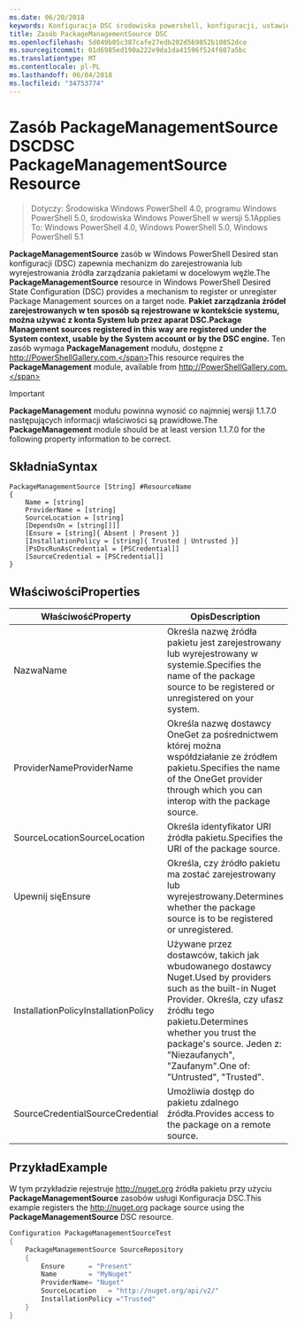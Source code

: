 ```yaml
---
ms.date: 06/20/2018
keywords: Konfiguracja DSC środowiska powershell, konfiguracji, ustawienia
title: Zasób PackageManagementSource DSC
ms.openlocfilehash: 5d049b05c387cafe27edb202d569852b10852dce
ms.sourcegitcommit: 01d6985ed190a222e9da1da41596f524f607a5bc
ms.translationtype: MT
ms.contentlocale: pl-PL
ms.lasthandoff: 06/04/2018
ms.locfileid: "34753774"
---
```

# <a name="dsc-packagemanagementsource-resource"></a><span data-ttu-id="bd247-103">Zasób PackageManagementSource DSC</span><span class="sxs-lookup"><span data-stu-id="bd247-103">DSC PackageManagementSource Resource</span></span>

> <span data-ttu-id="bd247-104">Dotyczy: Środowiska Windows PowerShell 4.0, programu Windows PowerShell 5.0, środowiska Windows PowerShell w wersji 5.1</span><span class="sxs-lookup"><span data-stu-id="bd247-104">Applies To: Windows PowerShell 4.0, Windows PowerShell 5.0, Windows PowerShell 5.1</span></span>

<span data-ttu-id="bd247-105">**PackageManagementSource** zasób w Windows PowerShell Desired stan konfiguracji (DSC) zapewnia mechanizm do zarejestrowania lub wyrejestrowania źródła zarządzania pakietami w docelowym węźle.</span><span class="sxs-lookup"><span data-stu-id="bd247-105">The **PackageManagementSource** resource in Windows PowerShell Desired State Configuration (DSC) provides a mechanism to register or unregister Package Management sources on a target node.</span></span> <span data-ttu-id="bd247-106">**Pakiet zarządzania źródeł zarejestrowanych w ten sposób są rejestrowane w kontekście systemu, można używać z konta System lub przez aparat DSC.**</span><span class="sxs-lookup"><span data-stu-id="bd247-106">**Package Management sources registered in this way are registered under the System context, usable by the System account or by the DSC engine.**</span></span> <span data-ttu-id="bd247-107">Ten zasób wymaga **PackageManagement** modułu, dostępne z http://PowerShellGallery.com.</span><span class="sxs-lookup"><span data-stu-id="bd247-107">This resource requires the **PackageManagement** module, available from http://PowerShellGallery.com.</span></span>

> [!IMPORTANT]
> <span data-ttu-id="bd247-108">**PackageManagement** modułu powinna wynosić co najmniej wersji 1.1.7.0 następujących informacji właściwości są prawidłowe.</span><span class="sxs-lookup"><span data-stu-id="bd247-108">The **PackageManagement** module should be at least version 1.1.7.0 for the following property information to be correct.</span></span>

## <a name="syntax"></a><span data-ttu-id="bd247-109">Składnia</span><span class="sxs-lookup"><span data-stu-id="bd247-109">Syntax</span></span>

```
PackageManagementSource [String] #ResourceName
{
    Name = [string]
    ProviderName = [string]
    SourceLocation = [string]
    [DependsOn = [string[]]]
    [Ensure = [string]{ Absent | Present }]
    [InstallationPolicy = [string]{ Trusted | Untrusted }]
    [PsDscRunAsCredential = [PSCredential]]
    [SourceCredential = [PSCredential]]
}
```

## <a name="properties"></a><span data-ttu-id="bd247-110">Właściwości</span><span class="sxs-lookup"><span data-stu-id="bd247-110">Properties</span></span>

|  <span data-ttu-id="bd247-111">Właściwość</span><span class="sxs-lookup"><span data-stu-id="bd247-111">Property</span></span>  |  <span data-ttu-id="bd247-112">Opis</span><span class="sxs-lookup"><span data-stu-id="bd247-112">Description</span></span>   |
|---|---|
| <span data-ttu-id="bd247-113">Nazwa</span><span class="sxs-lookup"><span data-stu-id="bd247-113">Name</span></span>| <span data-ttu-id="bd247-114">Określa nazwę źródła pakietu jest zarejestrowany lub wyrejestrowany w systemie.</span><span class="sxs-lookup"><span data-stu-id="bd247-114">Specifies the name of the package source to be registered or unregistered on your system.</span></span>|
| <span data-ttu-id="bd247-115">ProviderName</span><span class="sxs-lookup"><span data-stu-id="bd247-115">ProviderName</span></span>| <span data-ttu-id="bd247-116">Określa nazwę dostawcy OneGet za pośrednictwem której można współdziałanie ze źródłem pakietu.</span><span class="sxs-lookup"><span data-stu-id="bd247-116">Specifies the name of the OneGet provider through which you can interop with the package source.</span></span>|
| <span data-ttu-id="bd247-117">SourceLocation</span><span class="sxs-lookup"><span data-stu-id="bd247-117">SourceLocation</span></span>| <span data-ttu-id="bd247-118">Określa identyfikator URI źródła pakietu.</span><span class="sxs-lookup"><span data-stu-id="bd247-118">Specifies the URI of the package source.</span></span>|
| <span data-ttu-id="bd247-119">Upewnij się</span><span class="sxs-lookup"><span data-stu-id="bd247-119">Ensure</span></span>| <span data-ttu-id="bd247-120">Określa, czy źródło pakietu ma zostać zarejestrowany lub wyrejestrowany.</span><span class="sxs-lookup"><span data-stu-id="bd247-120">Determines whether the package source is to be registered or unregistered.</span></span>|
| <span data-ttu-id="bd247-121">InstallationPolicy</span><span class="sxs-lookup"><span data-stu-id="bd247-121">InstallationPolicy</span></span>| <span data-ttu-id="bd247-122">Używane przez dostawców, takich jak wbudowanego dostawcy Nuget.</span><span class="sxs-lookup"><span data-stu-id="bd247-122">Used by providers such as the built-in Nuget Provider.</span></span> <span data-ttu-id="bd247-123">Określa, czy ufasz źródłu tego pakietu.</span><span class="sxs-lookup"><span data-stu-id="bd247-123">Determines whether you trust the package's source.</span></span> <span data-ttu-id="bd247-124">Jeden z: "Niezaufanych", "Zaufanym".</span><span class="sxs-lookup"><span data-stu-id="bd247-124">One of: "Untrusted", "Trusted".</span></span>|
| <span data-ttu-id="bd247-125">SourceCredential</span><span class="sxs-lookup"><span data-stu-id="bd247-125">SourceCredential</span></span>| <span data-ttu-id="bd247-126">Umożliwia dostęp do pakietu zdalnego źródła.</span><span class="sxs-lookup"><span data-stu-id="bd247-126">Provides access to the package on a remote source.</span></span>|

## <a name="example"></a><span data-ttu-id="bd247-127">Przykład</span><span class="sxs-lookup"><span data-stu-id="bd247-127">Example</span></span>

<span data-ttu-id="bd247-128">W tym przykładzie rejestruje http://nuget.org źródła pakietu przy użyciu **PackageManagementSource** zasobów usługi Konfiguracja DSC.</span><span class="sxs-lookup"><span data-stu-id="bd247-128">This example registers the http://nuget.org package source using the **PackageManagementSource** DSC resource.</span></span>

```powershell
Configuration PackageManagementSourceTest
{
    PackageManagementSource SourceRepository
    {
        Ensure      = "Present"
        Name        = "MyNuget"
        ProviderName= "Nuget"
        SourceLocation   = "http://nuget.org/api/v2/"
        InstallationPolicy ="Trusted"
    }
}
```